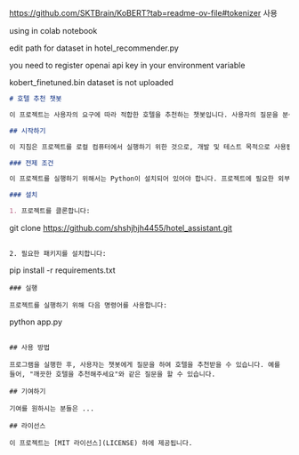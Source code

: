 https://github.com/SKTBrain/KoBERT?tab=readme-ov-file#tokenizer 사용

using in colab notebook

edit path for dataset in hotel_recommender.py

you need to register openai api key in your environment variable

kobert_finetuned.bin dataset is not uploaded

```markdown
# 호텔 추천 챗봇

이 프로젝트는 사용자의 요구에 따라 적합한 호텔을 추천하는 챗봇입니다. 사용자의 질문을 분석하여 호텔 추천에 관련된 질문인 경우, 적합한 호텔을 추천합니다.

## 시작하기

이 지침은 프로젝트를 로컬 컴퓨터에서 실행하기 위한 것으로, 개발 및 테스트 목적으로 사용됩니다.

### 전제 조건

이 프로젝트를 실행하기 위해서는 Python이 설치되어 있어야 합니다. 프로젝트에 필요한 외부 라이브러리는 `requirements.txt`를 통해 설치할 수 있습니다.

### 설치

1. 프로젝트를 클론합니다:
```

git clone https://github.com/shshjhjh4455/hotel_assistant.git

```

2. 필요한 패키지를 설치합니다:

```

pip install -r requirements.txt

```
### 실행

프로젝트를 실행하기 위해 다음 명령어를 사용합니다:

```

python app.py

```

## 사용 방법

프로그램을 실행한 후, 사용자는 챗봇에게 질문을 하여 호텔을 추천받을 수 있습니다. 예를 들어, "깨끗한 호텔을 추천해주세요"와 같은 질문을 할 수 있습니다.

## 기여하기

기여를 원하시는 분들은 ...

## 라이선스

이 프로젝트는 [MIT 라이선스](LICENSE) 하에 제공됩니다.

```
